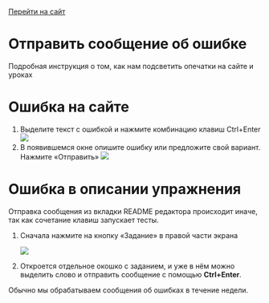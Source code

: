 [Перейти на сайт](https://ru.hexlet.io)

# Отправить сообщение об ошибке

Подробная инструкция о том, как нам подсветить опечатки на сайте и уроках

# Ошибка на сайте

1. Выделите текст с ошибкой и нажмите комбинацию клавиш Ctrl+Enter
   ![](https://files.carrotquest.app/knowledge-bases-images/articles/64033/64033-1727362223978-whn2dvqx.png)
2. В появившемся окне опишите ошибку или предложите свой вариант. Нажмите «Отправить»
   ![](https://files.carrotquest.app/knowledge-bases-images/articles/64033/64033-1727362223976-af5j7z2g.png)

# Ошибка в описании упражнения

Отправка сообщения из вкладки README редактора происходит иначе, так как сочетание клавиш запускает тесты.

1. Сначала нажмите на кнопку «Задание» в правой части экрана

   ![](https://files.carrotquest.app/knowledge-bases-images/articles/64033/64033-1727362223782-14zmpoub.png)
2. Откроется отдельное окошко с заданием, и уже в нём можно выделить слово и отправить сообщение с помощью **Ctrl+Enter**.

Обычно мы обрабатываем сообщения об ошибках в течение недели.
